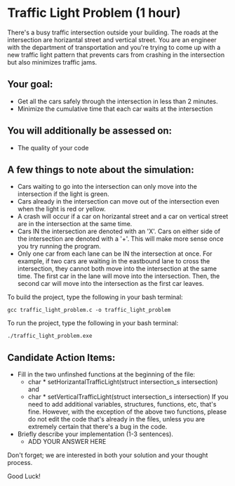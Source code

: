 # Traffic Light Problem (1 hour)

There's a busy traffic intersection outside your building. The roads at the intersection are horizantal street and vertical street.
You are an engineer with the department of transportation and you're trying to come up with a new traffic light pattern that prevents cars from crashing in the intersection but also minimizes traffic jams.

## Your goal:
- Get all the cars safely through the intersection in less than 2 minutes.
- Minimize the cumulative time that each car waits at the intersection

## You will additionally be assessed on:
- The quality of your code

## A few things to note about the simulation:
- Cars waiting to go into the intersection can only move into the intersection if the light is green.
- Cars already in the intersection can move out of the intersection even when the light is red or yellow.
- A crash will occur if a car on horizantal street and a car on vertical street are in the intersection at the same time.
- Cars IN the intersection are denoted with an 'X'. Cars on either side of the intersection are denoted with a '+'. This will make more sense once you try running the program.
- Only one car from each lane can be IN the intersection at once. For example, if two cars are waiting in the eastbound lane to cross the intersection, they cannot both move into the intersection at the same time. The first car in the lane will move into the intersection. Then, the second car will move into the intersection as the first car leaves.

To build the project, type the following in your bash terminal:
```
gcc traffic_light_problem.c -o traffic_light_problem
```

To run the project, type the following in your bash terminal:
```
./traffic_light_problem.exe
```

## Candidate Action Items:
- Fill in the two unfinshed functions at the beginning of the file:
  - char * setHorizantalTrafficLight(struct intersection_s intersection) and
  - char * setVerticalTrafficLight(struct intersection_s intersection)
  If you need to add additional variables, structures, functions, etc, that's fine. However, with the exception of the above two functions, please do not edit the code that's already in the files, unless you are extremely certain that there's a bug in the code.
- Briefly describe your implementation (1-3 sentences).
  - ADD YOUR ANSWER HERE

Don't forget; we are interested in both your solution and your thought process.

Good Luck!
